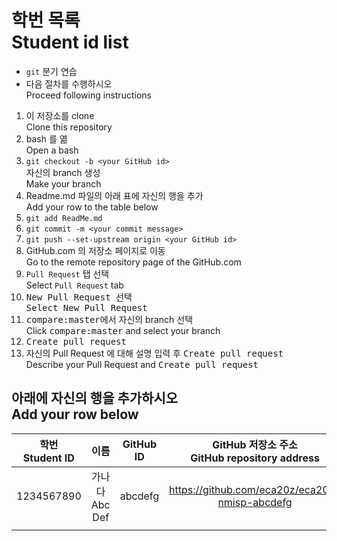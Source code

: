 # 학번 목록<br>Student id list

* `git` 분기 연습
* 다음 절차를 수행하시오<br>Proceed following instructions

1. 이 저장소를 clone<br>Clone this repository
1. bash 를 엶<br>Open a bash
1. `git checkout -b <your GitHub id>`<br>자신의 branch 생성<br>Make your branch
1. Readme.md 파일의 아래 표에 자신의 행을 추가<br>Add your row to the table below
1. `git add ReadMe.md`
1. `git commit -m <your commit message>`
1. `git push --set-upstream origin <your GitHub id>`
1. GitHub.com 의 저장소 페이지로 이동<br>Go to the remote repository page of the GitHub.com
1. `Pull Request` 탭 선택<br>Select `Pull Request` tab
1. <kbd>New Pull Request<kbd> 선택<br>Select <kbd>New Pull Request<kbd>
1. <kbd>compare:master</kbd>에서 자신의 branch 선택<br>Click <kbd>compare:master</kbd> and select your branch
1.  <kbd>Create pull request</kbd>
1. 자신의 Pull Request 에 대해 설명 입력 후 <kbd>Create pull request</kbd><br>Describe your Pull Request and <kbd>Create pull request</kbd>

## 아래에 자신의 행을 추가하시오<br>Add your row below

| 학번<br>Student ID | 이름 | GitHub ID | GitHub 저장소 주소<br>GitHub repository address |
|:-----------------:|:---:|:---------:|:--------------------------------------------:|
| 1234567890 | 가나다<br>Abc Def | abcdefg | https://github.com/eca20z/eca20z-nmisp-abcdefg |
|            |                     |         |                                               |

